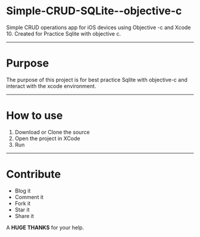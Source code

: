 # Simple-CRUD-SQLite--objective-c

Simple CRUD operations app for iOS devices using Objective -c and Xcode 10. Created for Practice Sqlite with objective c.

---

# Purpose

The purpose of this project is for best practice Sqlite with objective-c and interact with the xcode environment.

---

# How to use

1. Download or Clone the source
2. Open the project in XCode
3. Run

---

# Contribute

* Blog it
* Comment it
* Fork it
* Star it
* Share it

A **HUGE THANKS** for your help.


